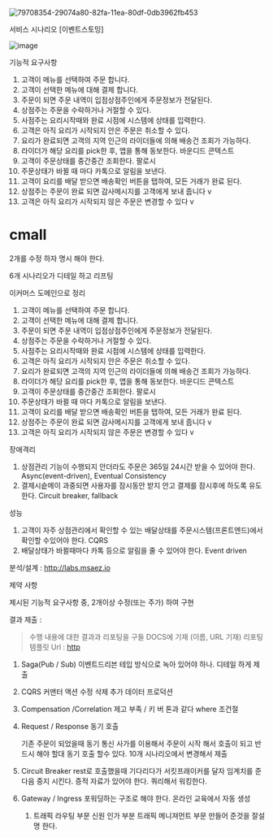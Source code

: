 ![79708354-29074a80-82fa-11ea-80df-0db3962fb453](https://user-images.githubusercontent.com/119610308/205784843-706ff400-2229-45a2-8828-ec81e10c6674.png)

서비스 시나리오
[이벤트스토밍]


   ![image](https://user-images.githubusercontent.com/119610308/205780494-e4d5606b-64b4-428c-9533-d051b71aad9b.png)
   
   
   
   기능적 요구사항
   
   1. 고객이 메뉴를 선택하여 주문 합니다.
   2. 고객이 선택한 메뉴에 대해 결제 합니다.
   3. 주문이 되면 주문 내역이 입점상점주인에게 주문정보가 전달된다.
   4. 상점주는 주문을 수락하거나 거절할 수 있다.
   5. 사점주는 요리시작때와 완료 시점에 시스템에 상태를 입력한다.
   6. 고객은 아직 요리가 시작되지 안은 주문은 취소할 수 있다.
   7. 요리가 완료되면 고객의 지역 인근의 라이더들에 의해 배송건 조회가 가능하다.
   8. 라이더가 해당 요리를 pick한 후, 앱을 통해 동보한다. 바운디드 콘텍스트
   9. 고객이 주문상태를 중간중간 조회한다. 팔로시
   10. 주문상태가 바뀔 때 마다 카톡으로 알림을 보낸다.
   11. 고객이 요리를 배달 받으면 배송확인 버튼을 탭하여, 모든 거래가 완료 된다.
   12. 상점주는 주문이 완료 되면 감사메시지를 고객에게 보내 줍니다 v
   13. 고객은 아직 요리가 시작되지 않은 주문은 변경할 수 있다 v
   
   
   
   

# cmall


2개를 수정 하자 명시 해야 한다.

6개 시나리오가 디테일 하고 리프팅


이커머스 도메인으로 정리


1. 고객이 메뉴를 선택하여 주문 합니다.
2. 고객이 선택한 메뉴에 대해 결제 합니다.
3. 주문이 되면 주문 내역이 입점상점주인에게 주문정보가 전달된다.
4. 상점주는 주문을 수락하거나 거절할 수 있다.
5. 사점주는 요리시작때와 완료 시점에 시스템에 상태를 입력한다.
6. 고객은 아직 요리가 시작되지 안은 주문은 취소할 수 있다.
7. 요리가 완료되면 고객의 지역 인근의 라이더들에 의해 배송건 조회가 가능하다.
8. 라이더가 해당 요리를 pick한 후, 앱을 통해 동보한다. 바운디드 콘텍스트
9. 고객이 주문상태를 중간중간 조회한다. 팔로시
10. 주문상태가 바뀔 때 마다 카톡으로 알림을 보낸다.
11. 고객이 요리를 배달 받으면 배송확인 버튼을 탭하여, 모든 거래가 완료 된다.
12. 상점주는 주문이 완료 되면 감사메시지를 고객에게 보내 줍니다 v
13. 고객은 아직 요리가 시작되지 않은 주문은 변경할 수 있다 v


장애격리

1. 상점관리 기능이 수행되지 안더라도 주문은 365일 24시간 받을 수 있어야 한다. Async(event-driven), Eventual Consistency
2. 결제시슽메이 과중되면 사용자를 잠시동안 받지 안고 결제를 잠시후에 하도록 유도한다.
   Circuit breaker, fallback


성능 
1. 고객이 자주 상점관리에서 확인할 수 있는 배달상태를 주문시스템(프론트엔드)에서 확인할 수있어야 한다. CQRS
2. 배달상태가 바뀔때마다 카톡 등으로 알림을 줄 수 있어야 한다. Event driven


분석/설계 : http://labs.msaez.io


제약 사항

제시된 기능적 요구사항 중, 2개이상 수정(또는 주가) 하여 구현

결과 제출 :
> 수행 내용에 대한 결과과 리포팅을 구들 DOCS에 기재 (이름, URL 기재)
리포팅 템플릿 Url : [http](https://github.com/ahnchanghee4798/cmall/blob/main/README.md)



1. Saga(Pub / Sub)  이벤트드리븐 테입 방식으로 녹아 있어야 하나. 디테일 하게 제출
   
   

   

2. CQRS 
   커맨터 액션 수정 삭제 추가
   데이터 프로덕션  
	
	
	
	
   
3. Compensation /Correlation
   제고 부족   / 키 버 톤과 같다 where 조건절
   
   
   


4. Request / Response
   동기 호출
   
   기존 주문이 되었을때 동기 통신
   사가를 이용해서 주문이 시작 해서 호출이 되고
   반드시 해야 할대 동기 호출 할수 있다.
   10개 시나리오에서 변경해서 제출
   
   
   
   
   

5. Circuit Breaker
   rest로 호출했을때 기다리다가 서킷프래이커를 달자 임계치를 준다음 중지 시킨다.
   증적 자료가 있어야 한다.
   쿼리해서 워킹한다.
   
   
   
   
6. Gateway / Ingress
   포워딩하는 구조로 해야 한다. 온라인 교육에서 자동 생성
   1. 트래픽 라우팅 부문 신원 인가 부분 트래픽 메니져먼트 부문
      만들어 준것을 잘설명 한다.
	  
	  
